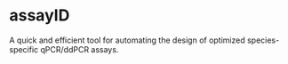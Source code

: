 # assayID
A quick and efficient tool for automating the design of optimized species-specific qPCR/ddPCR assays. 
